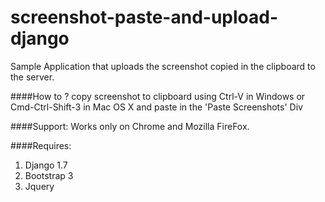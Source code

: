 # screenshot-paste-and-upload-django

Sample Application that uploads the screenshot copied in the clipboard to the server.


####How to ?
copy screenshot to clipboard using Ctrl-V in Windows or Cmd-Ctrl-Shift-3 in Mac OS X and paste in the 'Paste Screenshots' Div

####Support:
Works only on Chrome and Mozilla FireFox.

####Requires:
1. Django 1.7
2. Bootstrap 3
3. Jquery
